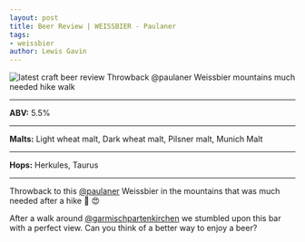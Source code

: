 ```yaml
---
layout: post
title: Beer Review | WEISSBIER - Paulaner
tags:
- weissbier
author: Lewis Gavin
---
```


![latest craft beer review Throwback @paulaner Weissbier mountains much needed hike walk](https://www.lewisgavin.co.uk/beermeupplease/images/2018-10-24-beer-review-throwback-@paulaner-weissbier-mountains-much-needed-hike-after-walk.png)

***
**ABV:** 5.5%

***
**Malts:** Light wheat malt, Dark wheat malt, Pilsner malt, Munich Malt

***
**Hops:** Herkules, Taurus

***

Throwback to this [@paulaner](https://instagram.com/paulaner) Weissbier in the mountains that was much needed after a hike 🗻 😍

After a walk around [@garmischpartenkirchen](https://instagram.com/garmischpartenkirchen) we stumbled upon this bar with a perfect view. Can you think of a better way to enjoy a beer? 
